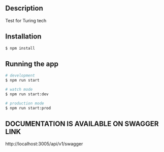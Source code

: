 ## Description

Test for Turing tech

## Installation

```bash
$ npm install
```

## Running the app

```bash
# development
$ npm run start

# watch mode
$ npm run start:dev

# production mode
$ npm run start:prod
```

## DOCUMENTATION IS AVAILABLE ON SWAGGER LINK

http://localhost:3005/api/v1/swagger

